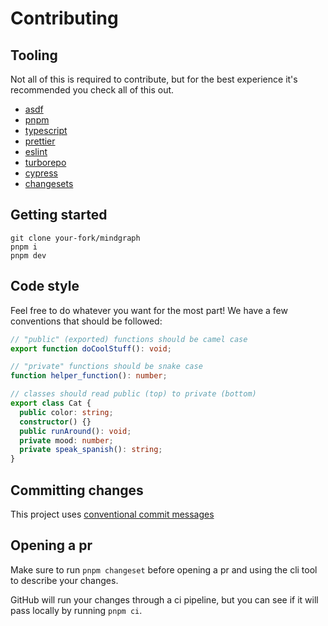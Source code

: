 # Contributing

## Tooling

Not all of this is required to contribute, but for the best experience it's
recommended you check all of this out.

- [asdf](https://asdf-vm.com/)
- [pnpm](https://pnpm.io/)
- [typescript](https://www.typescriptlang.org/)
- [prettier](https://prettier.io/)
- [eslint](https://eslint.org/)
- [turborepo](https://turbo.build/)
- [cypress](https://www.cypress.io/)
- [changesets](https://github.com/changesets/changesets#readme)

## Getting started

```
git clone your-fork/mindgraph
pnpm i
pnpm dev
```

## Code style

Feel free to do whatever you want for the most part! We have a few conventions that should be followed:

```ts
// "public" (exported) functions should be camel case
export function doCoolStuff(): void;

// "private" functions should be snake case
function helper_function(): number;

// classes should read public (top) to private (bottom)
export class Cat {
  public color: string;
  constructor() {}
  public runAround(): void;
  private mood: number;
  private speak_spanish(): string;
}
```

## Committing changes

This project uses [conventional commit messages](https://www.conventionalcommits.org/en/v1.0.0/)

## Opening a pr

Make sure to run `pnpm changeset` before opening a pr and using the cli tool to
describe your changes.

GitHub will run your changes through a ci pipeline, but you can see if it will
pass locally by running `pnpm ci`.

